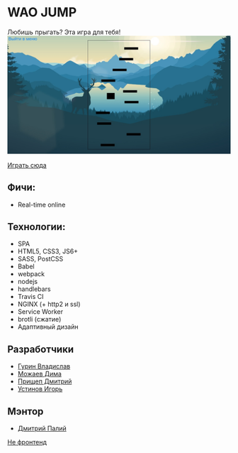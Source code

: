 # WAO JUMP
Любишь прыгать? Эта игра для тебя!
![](game.jpg)

[Играть сюда](https://waojump.tk/)

## Фичи:
* Real-time online

## Технологии:
* SPA
* HTML5, CSS3, JS6+
* SASS, PostCSS
* Babel
* webpack
* nodejs
* handlebars
* Travis CI
* NGINX (+ http2 и ssl)
* Service Worker
* brotli (сжатие)
* Адаптивный дизайн

## Разработчики
* [Гурин Владислав](https://github.com/Vlad104)
* [Можаев Дима](https://github.com/Howle-Great)
* [Прищеп Дмитрий](https://github.com/DmitriyPrischep)
* [Устинов Игорь](https://github.com/Flyewzz)

## Мэнтор
* [Дмитрий Палий](https://github.com/stanf0rd)

[Не фронтенд](https://github.com/go-park-mail-ru/2019_1_WAO)